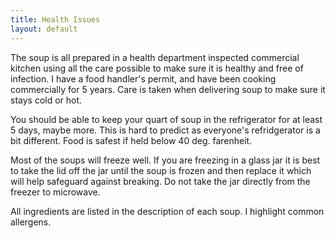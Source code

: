 ```yaml
---
title: Health Issues
layout: default
---
```

The soup is all prepared in a health department inspected commercial kitchen using all the care possible to make sure it is healthy and free of infection. I have a food handler's permit, and have been cooking commercially for 5 years. Care is taken when delivering soup to make sure it stays cold or hot.

You should be able to keep your quart of soup in the refrigerator for at least 5 days, maybe more. This is hard to predict as everyone's refridgerator is a bit different. Food is safest if held below 40 deg. farenheit.

Most of the soups will freeze well. If you are freezing in a glass jar it is best to take the lid off the jar until the soup is frozen and then replace it which will help safeguard against breaking. Do not take the jar directly from the freezer to microwave. 

All ingredients are listed in the description of each soup. I highlight common allergens.